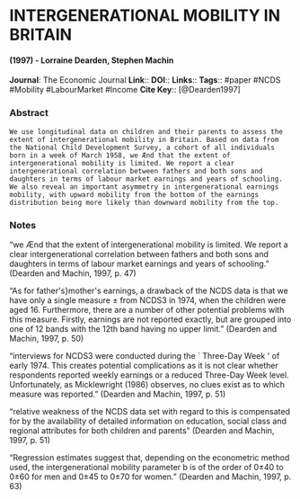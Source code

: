 # INTERGENERATIONAL MOBILITY IN BRITAIN
#### (1997) - Lorraine Dearden, Stephen Machin
**Journal**: The Economic Journal
**Link**:: 
**DOI**:: 
**Links**:: 
**Tags**:: #paper #NCDS #Mobility #LabourMarket #Income 
**Cite Key**:: [@Dearden1997]

### Abstract

```
We use longitudinal data on children and their parents to assess the extent of intergenerational mobility in Britain. Based on data from the National Child Development Survey, a cohort of all individuals born in a week of March 1958, we Ænd that the extent of intergenerational mobility is limited. We report a clear intergenerational correlation between fathers and both sons and daughters in terms of labour market earnings and years of schooling. We also reveal an important asymmetry in intergenerational earnings mobility, with upward mobility from the bottom of the earnings distribution being more likely than downward mobility from the top.
```

### Notes

“we Ænd that the extent of intergenerational mobility is limited. We report a clear intergenerational correlation between fathers and both sons and daughters in terms of labour market earnings and years of schooling.” (Dearden and Machin, 1997, p. 47)

“As for father's}mother's earnings, a drawback of the NCDS data is that we have only a single measure ± from NCDS3 in 1974, when the children were aged 16. Furthermore, there are a number of other potential problems with this measure. Firstly, earnings are not reported exactly, but are grouped into one of 12 bands with the 12th band having no upper limit.” (Dearden and Machin, 1997, p. 50)

“interviews for NCDS3 were conducted during the ` Three-Day Week ' of early 1974. This creates potential complications as it is not clear whether respondents reported weekly earnings or a reduced Three-Day Week level. Unfortunately, as Micklewright (1986) observes, no clues exist as to which measure was reported.” (Dearden and Machin, 1997, p. 51)

“relative weakness of the NCDS data set with regard to this is compensated for by the availability of detailed information on education, social class and regional attributes for both children and parents” (Dearden and Machin, 1997, p. 51)

“Regression estimates suggest that, depending on the econometric method used, the intergenerational mobility parameter b is of the order of 0±40 to 0±60 for men and 0±45 to 0±70 for women.” (Dearden and Machin, 1997, p. 63)